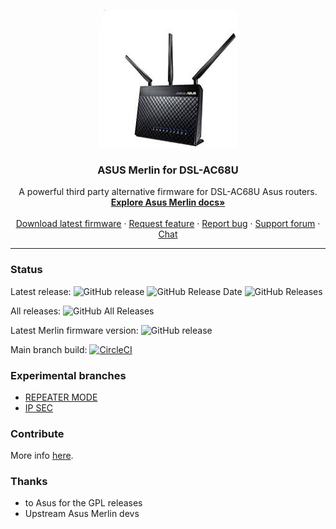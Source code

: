 <p align="center">
    <img src="logo.jfif" alt="logo" width="220" height="220">
</p>

<h3 align="center">ASUS Merlin for DSL-AC68U</h3>

<p align="center">
  A powerful third party alternative firmware for DSL-AC68U Asus routers.
  <br>
  <a href="https://github.com/RMerl/asuswrt-merlin/wiki"><strong>Explore Asus Merlin docs»</strong></a>
  <br>
  <br>
  <a href="https://github.com/gnuton/asuswrt-merlin.ng/releases/latest">Download latest firmware</a>
  ·
  <a href="https://github.com/gnuton/asuswrt-merlin.ng/issues/new?assignees=&labels=enhancement&template=feature_request.md">Request feature</a>
  ·
  <a href="https://github.com/gnuton/asuswrt-merlin.ng/issues/new?assignees=&labels=bug&template=bug_report.md">Report bug</a>
  ·
  <a href="https://www.snbforums.com/threads/asuswrt-merlin-builds-for-dsl-routers.55985/">Support forum</a>
  ·
  <a href="https://gitter.im/asuswrt/merlin-dsl">Chat</a>
</p>

---------------------

### Status
Latest release:
![GitHub release](https://img.shields.io/github/release/gnuton/asuswrt-merlin.ng.svg) 
![GitHub Release Date](https://img.shields.io/github/release-date/gnuton/asuswrt-merlin.ng.svg)
![GitHub Releases](https://img.shields.io/github/downloads/gnuton/asuswrt-merlin.ng/latest/total.svg)

All releases:
![GitHub All Releases](https://img.shields.io/github/downloads/gnuton/asuswrt-merlin.ng/total.svg)

Latest Merlin firmware version: ![GitHub release](https://img.shields.io/github/tag/RMerl/asuswrt-merlin.ng.svg)

Main branch build: [![CircleCI](https://circleci.com/gh/gnuton/asuswrt-merlin.ng/tree/dsl-ac68u.svg?style=svg)](https://circleci.com/gh/gnuton/asuswrt-merlin.ng/tree/dsl-ac68u)

### Experimental branches
* [REPEATER MODE](https://github.com/gnuton/asuswrt-merlin.ng/tree/dsl-feature-repeater)
* [IP SEC](https://github.com/gnuton/asuswrt-merlin.ng/tree/dsl-feature-ipsec)

### Contribute
More info [here](https://github.com/gnuton/asuswrt-merlin.ng/blob/master/CONTRIBUTE.md).

### Thanks
- to Asus for the GPL releases
- Upstream Asus Merlin devs

